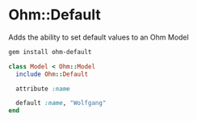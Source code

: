 # Ohm::Default

Adds the ability to set default values to an Ohm Model

```bash
gem install ohm-default
```

```ruby
class Model < Ohm::Model
  include Ohm::Default

  attribute :name

  default :name, "Wolfgang"
end
```
